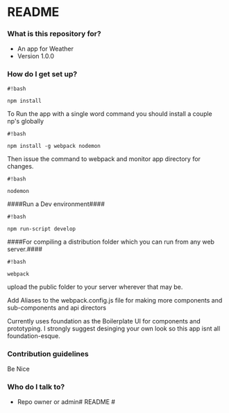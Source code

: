 # README #

### What is this repository for? ###

* An app for Weather
* Version 1.0.0

### How do I get set up? ###

```
#!bash

npm install

```
To Run the app with a single word command you should install a couple np's globally
```
#!bash

npm install -g webpack nodemon
```
Then issue the command to webpack and monitor app directory for changes.
```
#!bash

nodemon
```
####Run a Dev environment####
```
#!bash

npm run-script develop
```

####For compiling a distribution folder which you can run from any web server.####

```
#!bash

webpack
```
upload the public folder to your server wherever that may be.


Add Aliases to the webpack.config.js file for making more components and sub-components and api directors

Currently uses foundation as the Boilerplate UI for components and prototyping. I strongly suggest desinging your own look so this app isnt all foundation-esque.


### Contribution guidelines ###

Be Nice

### Who do I talk to? ###

* Repo owner or admin# README #
